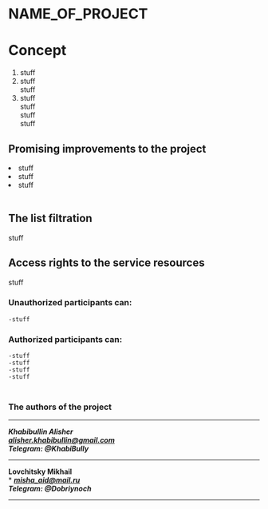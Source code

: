# NAME_OF_PROJECT

# Concept
1. stuff
2. stuff
   <br> stuff
3. stuff
   <br> stuff
   <br> stuff
   <br> stuff


## Promising improvements to the project
<li> stuff
<li> stuff
<li> stuff
<br><br>

## The list filtration
stuff
## Access rights to the service resources
stuff
### Unauthorized participants can:
    -stuff
### Authorized participants can:
    -stuff
    -stuff
    -stuff
    -stuff


### <br /> The authors of the project
***
***Khabibullin Alisher<br/>***
***alisher.khabibullin@gmail.com<br/>***
***Telegram: @KhabiBully***
***
**Lovchitsky Mikhail<br/>***
***misha_aid@mail.ru<br/>***
***Telegram: @Dobriynoch***
***
